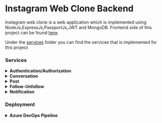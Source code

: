 # Instagram Web Clone Backend

Instagram web clone is a web application which is implemented using NodeJs,ExpressJs,PassportJs,JWT and MongoDB. Frontend side of this project can be found [here](https://github.com/orhanors/Instagram-FE/)

Under the [services](https://github.com/orhanors/Instagram-BE/tree/master/src/services) folder you can find the services that is implemented for this project

### Services

<details>
<summary><b> Authentication/Authorization </b></summary>
    <p> This service includes auth/oauth implementation using jwt refresh token strategy </p>
    <p> PassportJs used for facebook oauth implementation </p>
    <p> Access tokens have 15m to expire and refresh tokens have 1week </p>
    <p> Tokens exist on httpOnly cookies. Nobody could access this tokens except your API call tool. </p>
    Here is the middleware that we're using for validating user tokens inside of our protected route:
    
```javascript
   const validateToken = async (req, res, next) => {
	try {
		let token = req.cookies.token;

		const decoded = await verifyJWT(token);

		const user = await UserModel.findOne({
			_id: decoded._id,
		})
			.populate({
				path: "followers",
				select: "-refreshTokens -__v -password",
			})
			.populate({
				path: "following",
				select: "-refreshTokens -__v -password",
			});

		if (!user) {
			throw new ApiError(401, "Unauthorized");
		}

		req.token = token;
		req.user = user;

		next();
	} catch (e) {
		next(new ApiError(401, "Unauthorized"));
	}
};
```
</details>



<details>
<summary><b> Conversation </b></summary>

```javascript
    const ConversationSchema = new mongoose.Schema({
	name: { type: String, unique: true },
	members: [{ id: String, socketId: String }],
	messages: [
		{
			sender: { type: String },
			receiver: { type: String },
			msg: { type: String },
		},
	],
});
```

<p> Conversation service is implementation of DM feature of instagram </p>
<p> Implemented using socket.io and rooms </p>
<p> Everytime when one user starts a conversation we generate a unique conversation name which contains both user id (user1Id@user2Id).So, if user1 starts a conversation
with user2 they will join same room and user2 won't be able to create same room again </p>

```javascript
  const generateUniqueRoomName = (user1, user2) => {
  const users = [user1, user2];

	let unique = [...new Set(users)].sort((a, b) => (a < b ? -1 : 1)); // ['username1', 'username2']
	let updatedRoomName = `${unique[0]}@${unique[1]}`;

	return updatedRoomName;
};
```
<p> Tokens exist on httpOnly cookies. Nobody could access this tokens except your API call tool. </p>
</details>

<details>
<summary><b> Post </b></summary>

<p> Users are able to upload image posts with a description</p>
<p> Cloudinary is used for image uploading. Here is the middleware implementation of cloudinary:  </p>

```javascript
cloudinary.config({
	cloud_name: CLOUDINARY_CLOUD_NAME,
	api_key: CLOUDINARY_API_KEY,
	api_secret: CLOUDINARY_API_SECRET,
});

const storage = new CloudinaryStorage({
	cloudinary: cloudinary,
	params: {
		folder: "striveTest",
	},
});

const cloudinaryMulter = multer({ storage: storage });

module.exports = cloudinaryMulter;
```

If we want to use <strong>cloudinaryMulter</strong> middleware in route it's easy peasy. We just need to call this middleware with an option like "single" or "array".

```javascript
userRouter.put("/me/update/image",cloudinaryMulter.single("image"),validateToken,editUserImage);
```
In the <strong>editUserImage</strong> controller, we are able to see "req.file.path" parameter which contains uploaded image url.

</details>


<details>
<summary><b> Follow-Unfollow </b></summary>

<p> This feature exists under the user service </p>
<p> If user1 wants to follow user2, user1 should have user2's ID in following array and user2 should have user1's ID in followers array. 
All these processes combined in Promise.all to make them work together. If one of operation is fail we won't see any change in database
Here is the implementation of following feature.  </p>


```javascript
exports.follow = async (req, res, next) => {
	try {
		const { followedUserId } = req.params;
		const currentUser = req.user;
		const followedUser = await UserModel.findById(followedUserId);

		if (!followedUser)
			throw new ApiError(404, "Followed User user is not found");

		currentUser.following.push(followedUser);
		followedUser.followers.push(currentUser._id);

		if (currentUser._id.toString() === followedUser._id.toString())
			throw new ApiError(400, "Users are same");
		const newNotification = await addFollowNotification(
			currentUser,
			followedUser
		); //Create a new notification for followed user

		//If one of them fails send error
		Promise.all([
			await currentUser.save(),
			await followedUser.save(),
			await newNotification.save(),
		])
			.then((result) => res.status(200).send("Ok"))
			.catch((e) => next(new ApiError()));
	} catch (error) {
		console.log("follow error: ", error);
		next(error);
	}
};
```
</details>


<details>
<summary><b> Notification </b></summary>

<p> Notification service was implemented using classic HTTP protocol. No websockets. Sorry for that. Next version will be imlemented with sockets </p>
<p> If user1 follows user2, user2 will see a notification from user1. Same for likes. If user1 likes user2's post user2 will have notification for this event </p>
<p> Here is the notification schema. It's seperated as following notifications and post notifications: </p>


```javascript
onst NotificationSchema = new mongoose.Schema({
	user: { type: mongoose.Schema.Types.ObjectId, ref: "User" },
	follows: [
		{
			id: String,
			username: String,
			image: String,
			seen: { type: Boolean, default: false },
			time: { type: Date, default: Date.now() },
		},
	],
	posts: [
		{
			userId: String,
			postId: String,
			like: Boolean,
			comment: Boolean,
			username: String,
			seen: { type: Boolean, default: false },
			time: { type: Date, default: Date.now() },
		},
	],
});
```
</details>

### Deployment

<details>
<summary><b> Azure DevOps Pipeline </b></summary>
	<p> Deployed on Azure Web Apps Service. Also created DevOps pipeline but it doesn't contain tests. Next feature will be implementation of Unit and Integration tests </p>
</details>
